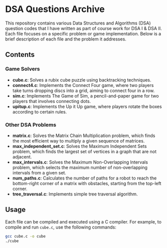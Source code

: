 # DSA Questions Archive

This repository contains various Data Structures and Algorithms (DSA) question codes that I have written as part of course work for DSA I & DSA II. Each file focuses on a specific problem or game implementation. Below is a brief description of each file and the problem it addresses. 

## Contents

### Game Solvers
- **cube.c**: Solves a rubix cube puzzle using backtracking techniques.
- **connect4.c**: Implements the Connect Four game, where two players take turns dropping discs into a grid, aiming to connect four in a row.
- **sim.c**: Implements The Game of Sim, a pencil-and-paper game for two players that involves connecting dots.
- **upitup.c**: Implements the Up it Up game, where players rotate the boxes according to certain rules.

### Other DSA Problems
- **matrix.c**: Solves the Matrix Chain Multiplication problem, which finds the most efficient way to multiply a given sequence of matrices.
- **max_independent_set.c**: Solves the Maximum Independent Sets problem, which finds the largest set of vertices in a graph that are not adjacent.
- **max_intervals.c**: Solves the Maximum Non-Overlapping Intervals problem, which selects the maximum number of non-overlapping intervals from a given set.
- **num_paths.c**: Calculates the number of paths for a robot to reach the bottom-right corner of a matrix with obstacles, starting from the top-left corner.
- **tree_traversal.c**: Implements simple tree traversal algorithm.

## Usage

Each file can be compiled and executed using a C compiler. For example, to compile and run `cube.c`, use the following commands:

```bash
gcc cube.c -o cube
./cube
